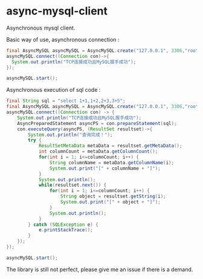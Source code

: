 # async-mysql-client
Asynchronous mysql client.

Basic way of use, asynchronous connection :

```java
final AsyncMySQL asyncMySQL = AsyncMySQL.create("127.0.0.1", 3306,"root","shijiaqi1066");
asyncMySQL.connect((Connection con)->{
  System.out.println("TCP连接成功且MySQL握手成功");
});

asyncMySQL.start();
```

Asynchronous execution of sql code :

```java
final String sql = "select 1+1,1+2,2+3,3+5";
final AsyncMySQL asyncMySQL = AsyncMySQL.create("127.0.0.1", 3306,"root","shijiaqi1066");
asyncMySQL.connect((Connection con) -> {
    System.out.println("TCP连接成功且MySQL握手成功");
    AsyncPreparedStatement asyncPS = con.prepareStatement(sql);
    con.executeQuery(asyncPS, (ResultSet resultset)->{
        System.out.println("查询完成！");
        try {
            ResultSetMetaData metaData = resultset.getMetaData();
            int columnCount = metaData.getColumnCount();
            for(int i = 1; i<=columnCount; i++) {
                String columnName = metaData.getColumnName(i);
                System.out.print("[" + columnName + "]");
            }
            System.out.println();
            while(resultset.next()) {
                for(int i = 1; i<=columnCount; i++) {
                    String object = resultset.getString(i);
                    System.out.print("[" + object + "]");
                }
                System.out.println();
            }
        } catch (SQLException e) {
            e.printStackTrace();
        }
    });
});

asyncMySQL.start();
```

The library is still not perfect, please give me an issue if there is a demand.

